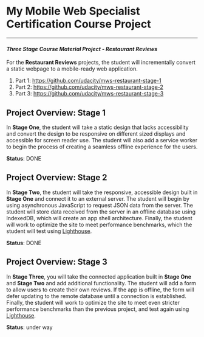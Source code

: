 # My Mobile Web Specialist Certification Course Project
---
#### _Three Stage Course Material Project - Restaurant Reviews_

For the **Restaurant Reviews** projects, the student will incrementally convert a static webpage to a mobile-ready web application. 

1. Part 1: https://github.com/udacity/mws-restaurant-stage-1
2. Part 2: https://github.com/udacity/mws-restaurant-stage-2
3. Part 3: https://github.com/udacity/mws-restaurant-stage-3

## Project Overview: Stage 1

In **Stage One**, the student will take a static design that lacks accessibility and convert the design to be responsive on different sized displays and accessible for screen reader use. The student will also add a service worker to begin the process of creating a seamless offline experience for the users.

**Status**: DONE

## Project Overview: Stage 2

 In **Stage Two**, the student will take the responsive, accessible design built in **Stage One** and connect it to an external server. The student will begin by using asynchronous JavaScript to request JSON data from the server. The student will store data received from the server in an offline database using IndexedDB, which will create an app shell architecture. Finally, the student will work to optimize the site to meet performance benchmarks, which the student will test using [Lighthouse](https://developers.google.com/web/tools/lighthouse/).

**Status**: DONE

## Project Overview: Stage 3

 In **Stage Three**, you will take the connected application built in **Stage One** and **Stage Two** and add additional functionality. The student will add a form to allow users to create their own reviews. If the app is offline, the form will defer updating to the remote database until a connection is established. Finally, the student will work to optimize the site to meet even stricter performance benchmarks than the previous project, and test again using [Lighthouse](https://developers.google.com/web/tools/lighthouse/).

**Status**: under way

